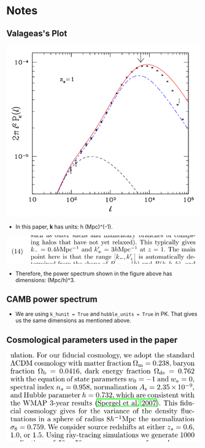 # Notes

## Valageas's Plot

![valageas.png](z_1_0.png)


* In this paper, **k** has units: h (Mpc)^(-1).


![k_dimensions.png](k_dimensions.png)

* Therefore, the power spectrum shown in the figure above has dimensions: (Mpc/h)^3.

## CAMB power spectrum
* We are using `k_hunit = True` and `hubble_units = True` in PK. That gives us the same dimensions as mentioned above.

## Cosmological parameters used in the paper

![parameters.png](parameters.png)
